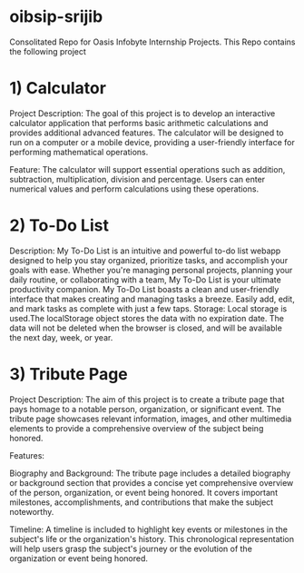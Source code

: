 # oibsip-srijib

Consolitated Repo for Oasis Infobyte Internship Projects.
This Repo contains the following project

# 1) Calculator

Project Description:
The goal of this project is to develop an interactive calculator application that performs basic arithmetic calculations and provides additional advanced features. The calculator will be designed to run on a computer or a mobile device, providing a user-friendly interface for performing mathematical operations.

Feature:
The calculator will support essential operations such as addition, subtraction, multiplication, division and percentage. Users can enter numerical values and perform calculations using these operations.

# 2) To-Do List

Description:
My To-Do List is an intuitive and powerful to-do list webapp designed to help you stay organized, prioritize tasks, and accomplish your goals with ease. Whether you're managing personal projects, planning your daily routine, or collaborating with a team, My To-Do List is your ultimate productivity companion.
My To-Do List boasts a clean and user-friendly interface that makes creating and managing tasks a breeze. Easily add, edit, and mark tasks as complete with just a few taps.
Storage:
Local storage is used.The localStorage object stores the data with no expiration date. The data will not be deleted when the browser is closed, and will be available the next day, week, or year.

# 3) Tribute Page

Project Description:
The aim of this project is to create a tribute page that pays homage to a notable person, organization, or significant event. The tribute page showcases relevant information, images, and other multimedia elements to provide a comprehensive overview of the subject being honored.

Features:

Biography and Background: The tribute page includes a detailed biography or background section that provides a concise yet comprehensive overview of the person, organization, or event being honored. It covers important milestones, accomplishments, and contributions that make the subject noteworthy.

Timeline: A timeline is included to highlight key events or milestones in the subject's life or the organization's history. This chronological representation will help users grasp the subject's journey or the evolution of the organization or event being honored.
